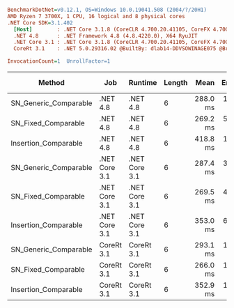 ``` ini

BenchmarkDotNet=v0.12.1, OS=Windows 10.0.19041.508 (2004/?/20H1)
AMD Ryzen 7 3700X, 1 CPU, 16 logical and 8 physical cores
.NET Core SDK=3.1.402
  [Host]        : .NET Core 3.1.8 (CoreCLR 4.700.20.41105, CoreFX 4.700.20.41903), X64 RyuJIT
  .NET 4.8      : .NET Framework 4.8 (4.8.4220.0), X64 RyuJIT
  .NET Core 3.1 : .NET Core 3.1.8 (CoreCLR 4.700.20.41105, CoreFX 4.700.20.41903), X64 RyuJIT
  CoreRt 3.1    : .NET 5.0.29316.02 @BuiltBy: dlab14-DDVSOWINAGE075 @Branch: master @Commit: 40be8b7e2598b2ccb827fd90cd30c0e2d4496941, X64 AOT

InvocationCount=1  UnrollFactor=1  

```
|                Method |           Job |       Runtime | Length |     Mean |   Error |  StdDev | Gen 0 | Gen 1 | Gen 2 | Allocated |
|---------------------- |-------------- |-------------- |------- |---------:|--------:|--------:|------:|------:|------:|----------:|
| SN_Generic_Comparable |      .NET 4.8 |      .NET 4.8 |      6 | 288.0 ms | 1.49 ms | 1.39 ms |     - |     - |     - |         - |
|   SN_Fixed_Comparable |      .NET 4.8 |      .NET 4.8 |      6 | 269.2 ms | 5.32 ms | 5.23 ms |     - |     - |     - |         - |
|  Insertion_Comparable |      .NET 4.8 |      .NET 4.8 |      6 | 418.8 ms | 1.27 ms | 1.19 ms |     - |     - |     - |         - |
| SN_Generic_Comparable | .NET Core 3.1 | .NET Core 3.1 |      6 | 287.4 ms | 3.61 ms | 3.38 ms |     - |     - |     - |         - |
|   SN_Fixed_Comparable | .NET Core 3.1 | .NET Core 3.1 |      6 | 269.5 ms | 4.42 ms | 4.14 ms |     - |     - |     - |         - |
|  Insertion_Comparable | .NET Core 3.1 | .NET Core 3.1 |      6 | 353.0 ms | 6.52 ms | 6.10 ms |     - |     - |     - |    1384 B |
| SN_Generic_Comparable |    CoreRt 3.1 |    CoreRt 3.1 |      6 | 293.1 ms | 1.07 ms | 1.00 ms |     - |     - |     - |         - |
|   SN_Fixed_Comparable |    CoreRt 3.1 |    CoreRt 3.1 |      6 | 266.0 ms | 1.53 ms | 1.36 ms |     - |     - |     - |         - |
|  Insertion_Comparable |    CoreRt 3.1 |    CoreRt 3.1 |      6 | 352.9 ms | 1.21 ms | 1.14 ms |     - |     - |     - |         - |
